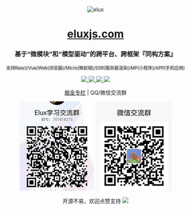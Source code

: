 <div align="center">
  <img src="docs/.vuepress/public/images/logo-icon-rotate.svg" alt="elux" width="200" />
  <h1><a href="https://eluxjs.com">eluxjs.com</a></h1>
  <h3>基于“微模块”和“模型驱动”的跨平台、跨框架『同构方案』</h3>
  <p>
  <small style="background:#eee">支持React/Vue/Web(浏览器)/Micro(微前端)/SSR(服务器渲染)/MP(小程序)/APP(手机应用)</small>
  </p>
  <a href="https://www.npmjs.com/package/@elux/cli">
    <img src="https://img.shields.io/node/v/@elux/cli.svg?style=flat-square" />
  </a>
  <a href="https://www.npmjs.com/package/@elux/core">
    <img src="https://img.shields.io/npm/v/@elux/core.svg?style=flat-square" />
  </a>
  <a href="https://www.npmjs.com/package/@elux/core">
    <img src="https://img.shields.io/npm/l/@elux/core.svg?style=flat-square" />
  </a>
  <a href="https://www.npmjs.com/package/@elux/core">
    <img src="https://img.shields.io/npm/dt/@elux/core.svg?style=flat-square" />
  </a>
  <p></p>
  <p>
    <a href="https://juejin.cn/column/7106899933537501221" target="_blank">掘金专栏</a> | <label>QQ/微信交流群</label>
  </p>
  <p><img src="docs/.vuepress/public/images/qq.jpg" alt="elux" width="200" />
  <img src="docs/.vuepress/public/images/wechat.jpg" alt="elux" width="200" /></p>
  <p>
    <span>开源不易，欢迎点赞支持</span>
    <a href="https://github.com/hiisea/elux">
      <img src="https://img.shields.io/github/stars/hiisea/elux?style=social" />
    </a>
  </p>
</div>
